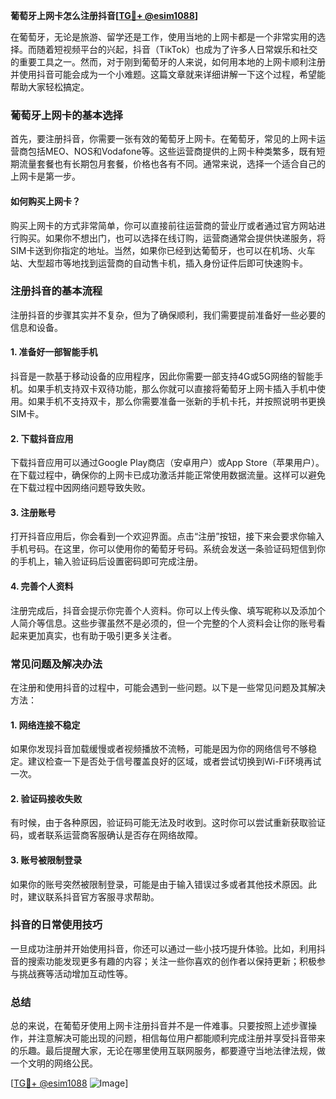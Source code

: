 **葡萄牙上网卡怎么注册抖音[[TG💪+ @esim1088](https://t.me/s/esim1088)]**

在葡萄牙，无论是旅游、留学还是工作，使用当地的上网卡都是一个非常实用的选择。而随着短视频平台的兴起，抖音（TikTok）也成为了许多人日常娱乐和社交的重要工具之一。然而，对于刚到葡萄牙的人来说，如何用本地的上网卡顺利注册并使用抖音可能会成为一个小难题。这篇文章就来详细讲解一下这个过程，希望能帮助大家轻松搞定。

### 葡萄牙上网卡的基本选择

首先，要注册抖音，你需要一张有效的葡萄牙上网卡。在葡萄牙，常见的上网卡运营商包括MEO、NOS和Vodafone等。这些运营商提供的上网卡种类繁多，既有短期流量套餐也有长期包月套餐，价格也各有不同。通常来说，选择一个适合自己的上网卡是第一步。

#### 如何购买上网卡？

购买上网卡的方式非常简单，你可以直接前往运营商的营业厅或者通过官方网站进行购买。如果你不想出门，也可以选择在线订购，运营商通常会提供快递服务，将SIM卡送到你指定的地址。当然，如果你已经到达葡萄牙，也可以在机场、火车站、大型超市等地找到运营商的自动售卡机，插入身份证件后即可快速购卡。

### 注册抖音的基本流程

注册抖音的步骤其实并不复杂，但为了确保顺利，我们需要提前准备好一些必要的信息和设备。

#### 1. 准备好一部智能手机

抖音是一款基于移动设备的应用程序，因此你需要一部支持4G或5G网络的智能手机。如果手机支持双卡双待功能，那么你就可以直接将葡萄牙上网卡插入手机中使用。如果手机不支持双卡，那么你需要准备一张新的手机卡托，并按照说明书更换SIM卡。

#### 2. 下载抖音应用

下载抖音应用可以通过Google Play商店（安卓用户）或App Store（苹果用户）。在下载过程中，确保你的上网卡已成功激活并能正常使用数据流量。这样可以避免在下载过程中因网络问题导致失败。

#### 3. 注册账号

打开抖音应用后，你会看到一个欢迎界面。点击“注册”按钮，接下来会要求你输入手机号码。在这里，你可以使用你的葡萄牙号码。系统会发送一条验证码短信到你的手机上，输入验证码后设置密码即可完成注册。

#### 4. 完善个人资料

注册完成后，抖音会提示你完善个人资料。你可以上传头像、填写昵称以及添加个人简介等信息。这些步骤虽然不是必须的，但一个完整的个人资料会让你的账号看起来更加真实，也有助于吸引更多关注者。

### 常见问题及解决办法

在注册和使用抖音的过程中，可能会遇到一些问题。以下是一些常见问题及其解决方法：

#### 1. 网络连接不稳定

如果你发现抖音加载缓慢或者视频播放不流畅，可能是因为你的网络信号不够稳定。建议检查一下是否处于信号覆盖良好的区域，或者尝试切换到Wi-Fi环境再试一次。

#### 2. 验证码接收失败

有时候，由于各种原因，验证码可能无法及时收到。这时你可以尝试重新获取验证码，或者联系运营商客服确认是否存在网络故障。

#### 3. 账号被限制登录

如果你的账号突然被限制登录，可能是由于输入错误过多或者其他技术原因。此时，建议联系抖音官方客服寻求帮助。

### 抖音的日常使用技巧

一旦成功注册并开始使用抖音，你还可以通过一些小技巧提升体验。比如，利用抖音的搜索功能发现更多有趣的内容；关注一些你喜欢的创作者以保持更新；积极参与挑战赛等活动增加互动性等。

### 总结

总的来说，在葡萄牙使用上网卡注册抖音并不是一件难事。只要按照上述步骤操作，并注意解决可能出现的问题，相信每位用户都能顺利完成注册并享受抖音带来的乐趣。最后提醒大家，无论在哪里使用互联网服务，都要遵守当地法律法规，做一个文明的网络公民。

[[TG💪+ @esim1088](https://t.me/s/esim1088) ![Image](https://i.postimg.cc/4NQfJmqS/Snipaste-2025-05-13-00-14-12.png)]